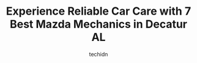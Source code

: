 ---
layout: ampstory
image: https://images.unsplash.com/photo-1608585813346-61d43d84de94?ixlib=rb-4.0.3&ixid=MnwxMjA3fDB8MHxwaG90by1wYWdlfHx8fGVufDB8fHx8&auto=format&fit=crop&w=640&h=853&q=80
author: techidn
featured: false
description: Entrust your vehicle to the 7 best Mazda Mechanic in Decatur  AL, USA and experience the difference they can make. With their extensive knowledge, state-of-the-art facilities, and commitment
title: Experience Reliable Car Care with 7 Best Mazda Mechanics in Decatur  AL
cover:
   title: Experience Reliable Car Care with 7 Best Mazda Mechanics in Decatur  AL
   subtitle: Rickpate
   background: https://images.unsplash.com/photo-1608585813346-61d43d84de94?ixlib=rb-4.0.3&ixid=MnwxMjA3fDB8MHxwaG90by1wYWdlfHx8fGVufDB8fHx8&auto=format&fit=crop&w=640&h=853&q=80

pages: 
 - layout: thirds
   top: <h1>#1 Shottenkirk Honda Decatur</h1>
   bottom: "<p>My wife and I decided to purchase a new car and we live in the Decatur area. After an exhausting search everywhere we ended up at Shottenkirk Honda in Decatur Al. The sal</p>"
   background: https://www.knot35.com/toplist/wp-content/uploads/2023/06/best-mazda-mechanic-1-in-decatur-al-1685832607.jpeg
   backgroundblur: true
 - layout: thirds
   top: <h1>#2 Champion Of Decatur, Inc.</h1>
   bottom: "<p>3831 Hwy 31 S, Decatur, AL 35603, United States</p>"
   background: https://www.knot35.com/toplist/wp-content/uploads/2023/06/best-mazda-mechanic-2-in-decatur-al-1685832608.jpeg
   cta:
      link: https://www.knot35.com/toplist/experience-reliable-car-care-with-7-best-mazda-mechanics-in-decatur-al/
      text: Experience Reliable Car Care with 7 Best Mazda Mechanics in Decatur  AL
 - layout: thirds
   top: <h1>#3 Greenway Hyundai Decatur Service & Parts</h1>
   bottom: "<p>1211 Beltline Rd SW, Decatur, AL 35601, United States</p>"
   background: https://www.knot35.com/toplist/wp-content/uploads/2023/06/best-mazda-mechanic-3-in-decatur-al-1685832608.jpeg
   cta:
      link: https://www.knot35.com/toplist/experience-reliable-car-care-with-7-best-mazda-mechanics-in-decatur-al/
      text: Experience Reliable Car Care with 7 Best Mazda Mechanics in Decatur  AL
 - layout: thirds
   top: <h1>#4 NTB-National Tire & Battery</h1>
   bottom: "<p>902 Beltline Rd SW, Decatur, AL 35601, United States</p>"
   background: https://images.unsplash.com/photo-1599422314077-f4dfdaa4cd09?ixlib=rb-4.0.3&ixid=MnwxMjA3fDB8MHxwaG90by1wYWdlfHx8fGVufDB8fHx8&auto=format&fit=crop&w=640&h=853&q=80
   cta:
      link: https://www.knot35.com/toplist/experience-reliable-car-care-with-7-best-mazda-mechanics-in-decatur-al/
      text: Experience Reliable Car Care with 7 Best Mazda Mechanics in Decatur  AL
 - layout: thirds
   top: <h1>#5 Bryant Brothers Automotive & Performance Built to Win</h1>
   bottom: "<p>2420 Central Pkwy SW, Decatur, AL 35601, United States</p>"
   background: https://images.unsplash.com/photo-1561679660-d00ee1e0dc8e?ixlib=rb-4.0.3&ixid=MnwxMjA3fDB8MHxwaG90by1wYWdlfHx8fGVufDB8fHx8&auto=format&fit=crop&w=640&h=853&q=80
   cta:
      link: https://www.knot35.com/toplist/experience-reliable-car-care-with-7-best-mazda-mechanics-in-decatur-al/
      text: Experience Reliable Car Care with 7 Best Mazda Mechanics in Decatur  AL
 - layout: thirds
   top: <h1>#6 Midas</h1>
   bottom: "<p>2115 6th Ave SE, Decatur, AL 35601, United States</p>"
   background: https://images.unsplash.com/photo-1591393223703-56fe1347ac62?ixlib=rb-4.0.3&ixid=MnwxMjA3fDB8MHxwaG90by1wYWdlfHx8fGVufDB8fHx8&auto=format&fit=crop&w=640&h=853&q=80
   cta:
      link: https://www.knot35.com/toplist/experience-reliable-car-care-with-7-best-mazda-mechanics-in-decatur-al/
      text: Experience Reliable Car Care with 7 Best Mazda Mechanics in Decatur  AL
 - layout: thirds
   top: <h1>#7 Pro-Tech Automotive</h1>
   bottom: "<p>3025 Hwy 31 S, Decatur, AL 35603, United States</p>"
   background: https://images.unsplash.com/photo-1567360425618-1594206637d2?ixlib=rb-4.0.3&ixid=MnwxMjA3fDB8MHxwaG90by1wYWdlfHx8fGVufDB8fHx8&auto=format&fit=crop&w=640&h=853&q=80
   cta:
      link: https://www.knot35.com/toplist/experience-reliable-car-care-with-7-best-mazda-mechanics-in-decatur-al/
      text: Experience Reliable Car Care with 7 Best Mazda Mechanics in Decatur  AL
 - layout: thirds
   middle: Continue reading...
   background: https://images.unsplash.com/photo-1527066579998-dbbae57f45ce?ixlib=rb-4.0.3&ixid=MnwxMjA3fDB8MHxwaG90by1wYWdlfHx8fGVufDB8fHx8&auto=format&fit=crop&w=640&h=853&q=80
   cta:
      link: https://www.knot35.com/toplist/experience-reliable-car-care-with-7-best-mazda-mechanics-in-decatur-al/
      text: Experience Reliable Car Care with 7 Best Mazda Mechanics in Decatur  AL
      
---